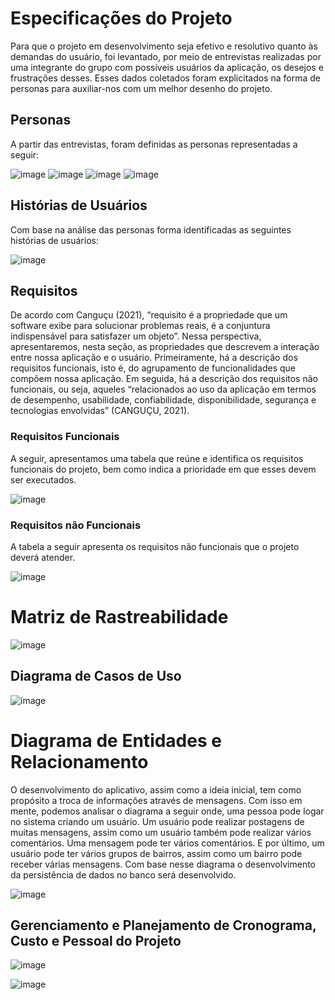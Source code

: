 # Especificações do Projeto

Para que o projeto em desenvolvimento seja efetivo e resolutivo quanto às demandas do usuário, foi levantado, por meio de entrevistas realizadas por uma integrante do grupo com possíveis usuários da aplicação, os desejos e frustrações desses. Esses dados coletados foram explicitados na forma de personas para auxiliar-nos com um melhor desenho do projeto.

## Personas

A partir das entrevistas, foram definidas as personas representadas a seguir:

![image](https://user-images.githubusercontent.com/91228646/160646123-4ef0d237-6fdc-4939-9a97-83076ae75123.png)
![image](https://user-images.githubusercontent.com/91228646/160646480-5af5e334-8e1d-4f43-a526-41dd773942a4.png)
![image](https://user-images.githubusercontent.com/91228646/160647241-fc1cf889-197e-42e7-8f32-8f25d211e454.png)
![image](https://user-images.githubusercontent.com/91228646/160646755-e46c0b60-f92d-4762-a99e-bf09927919b6.png)

## Histórias de Usuários

Com base na análise das personas forma identificadas as seguintes histórias de usuários:

![image](https://user-images.githubusercontent.com/91228646/160647602-ca60e0c9-a981-4cc7-80cc-1353df38a338.png)

## Requisitos

De acordo com Canguçu (2021), “requisito é a propriedade que um software exibe para solucionar problemas reais, é a conjuntura indispensável para satisfazer um objeto”. Nessa perspectiva, apresentaremos, nesta seção, as propriedades que descrevem a interação entre nossa aplicação e o usuário. Primeiramente, há a descrição dos requisitos funcionais, isto é, do agrupamento de funcionalidades que compõem nossa aplicação. Em seguida, há a descrição dos requisitos não funcionais, ou seja, aqueles “relacionados ao uso da aplicação em termos de desempenho, usabilidade, confiabilidade, disponibilidade, segurança e tecnologias envolvidas” (CANGUÇU, 2021).  

### Requisitos Funcionais

A seguir, apresentamos uma tabela que reúne e identifica os requisitos funcionais do projeto, bem como indica a prioridade em que esses devem ser executados. 

![image](https://user-images.githubusercontent.com/91228646/160648408-5422b587-5335-4804-b5ef-ca5f85a68434.png)

### Requisitos não Funcionais

A tabela a seguir apresenta os requisitos não funcionais que o projeto deverá atender. 

![image](https://user-images.githubusercontent.com/91228646/160648699-bb426d96-4365-4987-b9c2-e0f523279f61.png)

# Matriz de Rastreabilidade

![image](https://user-images.githubusercontent.com/91228646/160649604-4eb4c194-c117-4019-9049-84ec6cc08abe.png)

## Diagrama de Casos de Uso

![image](https://user-images.githubusercontent.com/91228646/160649974-1d8abb70-d3cd-43d2-8b0e-bfe116a5a4d4.png)

# Diagrama de Entidades e Relacionamento

O desenvolvimento do aplicativo, assim como a ideia inicial, tem como propósito a troca de informações através de mensagens. Com isso em mente, podemos analisar o diagrama a seguir onde, uma pessoa pode logar no sistema criando um usuário. Um usuário pode realizar postagens de muitas mensagens, assim como um usuário também pode realizar vários comentários. Uma mensagem pode ter vários comentários. E por último, um usuário pode ter vários grupos de bairros, assim como um bairro pode receber várias mensagens. Com base nesse diagrama o desenvolvimento da persistência de dados no banco será desenvolvido. 

![image](https://user-images.githubusercontent.com/91228646/160650857-223d238c-4502-480c-992a-a86cc4f08f82.png)

## Gerenciamento e Planejamento de Cronograma, Custo e Pessoal do Projeto

![image](https://user-images.githubusercontent.com/91228646/160651344-8f1fc5c8-223d-4698-9c70-71c064086526.png)

![image](https://user-images.githubusercontent.com/91228646/160651722-cb71f178-fbfd-4f95-b6c2-3994f6d0a1c4.png)
